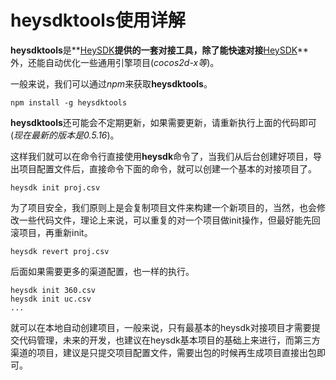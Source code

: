 heysdktools使用详解
===

**heysdktools**是**[HeySDK](http://www.heysdk.com)**提供的一套对接工具，除了能快速对接**[HeySDK](http://www.heysdk.com)**外，还能自动优化一些通用引擎项目(*cocos2d-x等*)。

一般来说，我们可以通过*npm*来获取**heysdktools**。

```
npm install -g heysdktools
```

**heysdktools**还可能会不定期更新，如果需要更新，请重新执行上面的代码即可(*现在最新的版本是0.5.16*)。

这样我们就可以在命令行直接使用**heysdk**命令了，当我们从后台创建好项目，导出项目配置文件后，直接命令下面的命令，就可以创建一个基本的对接项目了。

```
heysdk init proj.csv
```

为了项目安全，我们原则上是会复制项目文件来构建一个新项目的，当然，也会修改一些代码文件，理论上来说，可以重复的对一个项目做init操作，但最好能先回滚项目，再重新init。

```
heysdk revert proj.csv
```

后面如果需要更多的渠道配置，也一样的执行。

```
heysdk init 360.csv
heysdk init uc.csv
...
```

就可以在本地自动创建项目，一般来说，只有最基本的heysdk对接项目才需要提交代码管理，未来的开发，也建议在heysdk基本项目的基础上来进行，而第三方渠道的项目，建议是只提交项目配置文件，需要出包的时候再生成项目直接出包即可。